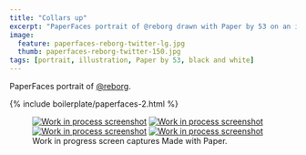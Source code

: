 ```yaml
---
title: "Collars up"
excerpt: "PaperFaces portrait of @reborg drawn with Paper by 53 on an iPad."
image: 
  feature: paperfaces-reborg-twitter-lg.jpg
  thumb: paperfaces-reborg-twitter-150.jpg
tags: [portrait, illustration, Paper by 53, black and white]
---
```


PaperFaces portrait of [@reborg](http://twitter.com/reborg).

{% include boilerplate/paperfaces-2.html %}

<figure class="third">
	<a href="{{ site.url }}/assets/images/paperfaces-reborg-process-1-lg.jpg"><img src="{{ site.url }}/assets/images/paperfaces-reborg-process-1-600.jpg" alt="Work in process screenshot"></a>
	<a href="{{ site.url }}/assets/images/paperfaces-reborg-process-2-lg.jpg"><img src="{{ site.url }}/assets/images/paperfaces-reborg-process-2-600.jpg" alt="Work in process screenshot"></a>
	<a href="{{ site.url }}/assets/images/paperfaces-reborg-process-3-lg.jpg"><img src="{{ site.url }}/assets/images/paperfaces-reborg-process-3-600.jpg" alt="Work in process screenshot"></a>
	<a href="{{ site.url }}/assets/images/paperfaces-reborg-process-4-lg.jpg"><img src="{{ site.url }}/assets/images/paperfaces-reborg-process-4-600.jpg" alt="Work in process screenshot"></a>
	<figcaption>Work in progress screen captures Made with Paper.</figcaption>
</figure>
